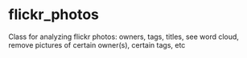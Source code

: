 # flickr_photos
Class for analyzing flickr photos: owners, tags, titles, see word cloud, remove pictures of certain owner(s), certain tags, etc
